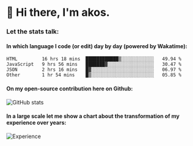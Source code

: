 # 👋 Hi there, I'm akos. 


### Let the stats talk:


#### In which language I code (or edit) day by day (powered by Wakatime): 

<!--START_SECTION:waka-->

```text
HTML         16 hrs 18 mins  ████████████▒░░░░░░░░░░░░   49.94 %
JavaScript   9 hrs 56 mins   ███████▓░░░░░░░░░░░░░░░░░   30.47 %
JSON         2 hrs 16 mins   █▓░░░░░░░░░░░░░░░░░░░░░░░   06.97 %
Other        1 hr 54 mins    █▒░░░░░░░░░░░░░░░░░░░░░░░   05.85 %
```

<!--END_SECTION:waka-->

#### On my open-source contribution here on Github:
 
![GitHub stats](https://github-readme-stats.vercel.app/api?username=akosbalasko)

#### In a large scale let me show a chart about the transformation of my experience over years:   

![Experience](https://cr-skills-chart-widget.azurewebsites.net/api/api?username=akosbalasko)
